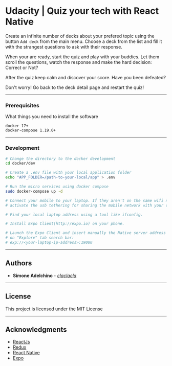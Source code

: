# Udacity | Quiz your tech with React Native

Create an infinite number of decks about your prefered topic using the button `Add deck` from the main menu. 
Choose a deck from the list and fill it with the strangest questions to ask with their response.

When your are ready, start the quiz and play with your buddies. Let them scroll the questions, watch the response and make the hard decision: Correct or Not? 

After the quiz keep calm and discover your score. Have you been defeated?

Don't worry! Go back to the deck detail page and restart the quiz! 

--------------------------------------------------------------------------------

### Prerequisites

What things you need to install the software 

```
docker 17+
docker-compose 1.19.0+

```

--------------------------------------------------------------------------------

### Development

```bash
# Change the directory to the docker development 
cd docker/dev

# Create a .env file with your local application folder
echo "APP_FOLDER=/path-to-your-local/app" > .env 

# Run the micro services using docker compose
sudo docker-compose up -d

# Connect your mobile to your laptop. If they aren't on the same wifi network,
# activate the usb tethering for sharing the mobile network with your computer.

# Find your local laptop address using a tool like ifconfig.

# Install Expo Client(http://expo.io) on your phone. 

# Launch the Expo Client and insert manually the Native server address
# on "Explore" tab search bar:
# exp://<your-laptop-ip-address>:19000

```

--------------------------------------------------------------------------------

## Authors

- **Simone Adelchino** - [_claclacla_](https://twitter.com/_claclacla_)

--------------------------------------------------------------------------------

## License

This project is licensed under the MIT License

--------------------------------------------------------------------------------

## Acknowledgments

- [ReactJs](https://reactjs.org/)
- [Redux](https://redux.js.org/)
- [React Native](https://facebook.github.io/react-native/)
- [Expo](https://expo.io)